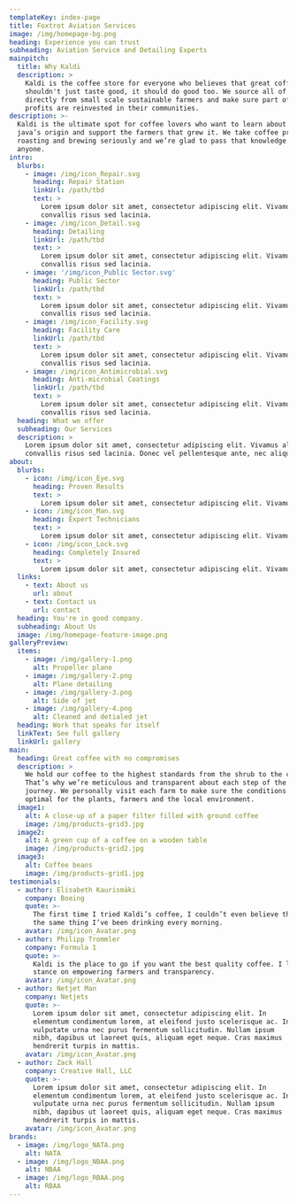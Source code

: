 ```yaml
---
templateKey: index-page
title: Foxtrot Aviation Services
image: /img/homepage-bg.png
heading: Experience you can trust
subheading: Aviation Service and Detailing Experts
mainpitch:
  title: Why Kaldi
  description: >
    Kaldi is the coffee store for everyone who believes that great coffee
    shouldn't just taste good, it should do good too. We source all of our beans
    directly from small scale sustainable farmers and make sure part of the
    profits are reinvested in their communities.
description: >-
  Kaldi is the ultimate spot for coffee lovers who want to learn about their
  java’s origin and support the farmers that grew it. We take coffee production,
  roasting and brewing seriously and we’re glad to pass that knowledge to
  anyone.
intro:
  blurbs:
    - image: /img/icon_Repair.svg
      heading: Repair Station
      linkUrl: /path/tbd
      text: >
        Lorem ipsum dolor sit amet, consectetur adipiscing elit. Vivamus aliquam
        convallis risus sed lacinia.
    - image: /img/icon_Detail.svg
      heading: Detailing
      linkUrl: /path/tbd
      text: >
        Lorem ipsum dolor sit amet, consectetur adipiscing elit. Vivamus aliquam
        convallis risus sed lacinia.
    - image: '/img/icon_Public Sector.svg'
      heading: Public Sector
      linkUrl: /path/tbd
      text: >
        Lorem ipsum dolor sit amet, consectetur adipiscing elit. Vivamus aliquam
        convallis risus sed lacinia.
    - image: /img/icon_Facility.svg
      heading: Facility Care
      linkUrl: /path/tbd
      text: >
        Lorem ipsum dolor sit amet, consectetur adipiscing elit. Vivamus aliquam
        convallis risus sed lacinia.
    - image: /img/icon_Antimicrobial.svg
      heading: Anti-microbial Coatings
      linkUrl: /path/tbd
      text: >
        Lorem ipsum dolor sit amet, consectetur adipiscing elit. Vivamus aliquam
        convallis risus sed lacinia.
  heading: What we offer
  subheading: Our Services
  description: >
    Lorem ipsum dolor sit amet, consectetur adipiscing elit. Vivamus aliquam
    convallis risus sed lacinia. Donec vel pellentesque ante, nec aliquet est...
about:
  blurbs:
    - icon: /img/icon_Eye.svg
      heading: Proven Results
      text: >
        Lorem ipsum dolor sit amet, consectetur adipiscing elit. Vivamus aliquam convallis risus sed lacinia.
    - icon: /img/icon_Man.svg
      heading: Expert Technicians
      text: >
        Lorem ipsum dolor sit amet, consectetur adipiscing elit. Vivamus aliquam convallis risus sed lacinia.
    - icon: /img/icon_Lock.svg
      heading: Completely Insured
      text: >
        Lorem ipsum dolor sit amet, consectetur adipiscing elit. Vivamus aliquam convallis risus sed lacinia.
  links:
    - text: About us
      url: about
    - text: Contact us
      url: contact
  heading: You're in good company.
  subheading: About Us
  image: /img/homepage-feature-image.png
galleryPreview:
  items:
    - image: /img/gallery-1.png
      alt: Propeller plane
    - image: /img/gallery-2.png
      alt: Plane detailing
    - image: /img/gallery-3.png
      alt: Side of jet
    - image: /img/gallery-4.png
      alt: Cleaned and detialed jet
  heading: Work that speaks for itself
  linkText: See full gallery
  linkUrl: gallery
main:
  heading: Great coffee with no compromises
  description: >
    We hold our coffee to the highest standards from the shrub to the cup.
    That’s why we’re meticulous and transparent about each step of the coffee’s
    journey. We personally visit each farm to make sure the conditions are
    optimal for the plants, farmers and the local environment.
  image1:
    alt: A close-up of a paper filter filled with ground coffee
    image: /img/products-grid3.jpg
  image2:
    alt: A green cup of a coffee on a wooden table
    image: /img/products-grid2.jpg
  image3:
    alt: Coffee beans
    image: /img/products-grid1.jpg
testimonials:
  - author: Elisabeth Kaurismäki
    company: Boeing
    quote: >-
      The first time I tried Kaldi’s coffee, I couldn’t even believe that was
      the same thing I’ve been drinking every morning.
    avatar: /img/icon_Avatar.png
  - author: Philipp Trommler
    company: Formula 1
    quote: >-
      Kaldi is the place to go if you want the best quality coffee. I love their
      stance on empowering farmers and transparency.
    avatar: /img/icon_Avatar.png
  - author: Netjet Man
    company: Netjets
    quote: >-
      Lorem ipsum dolor sit amet, consectetur adipiscing elit. In
      elementum condimentum lorem, at eleifend justo scelerisque ac. In
      vulputate urna nec purus fermentum sollicitudin. Nullam ipsum
      nibh, dapibus ut laoreet quis, aliquam eget neque. Cras maximus
      hendrerit turpis in mattis.
    avatar: /img/icon_Avatar.png
  - author: Zack Hall
    company: Creative Hall, LLC
    quote: >-
      Lorem ipsum dolor sit amet, consectetur adipiscing elit. In
      elementum condimentum lorem, at eleifend justo scelerisque ac. In
      vulputate urna nec purus fermentum sollicitudin. Nullam ipsum
      nibh, dapibus ut laoreet quis, aliquam eget neque. Cras maximus
      hendrerit turpis in mattis.
    avatar: /img/icon_Avatar.png
brands:
  - image: /img/logo_NATA.png
    alt: NATA
  - image: /img/logo_NBAA.png
    alt: NBAA
  - image: /img/logo_RBAA.png
    alt: RBAA
---
```

